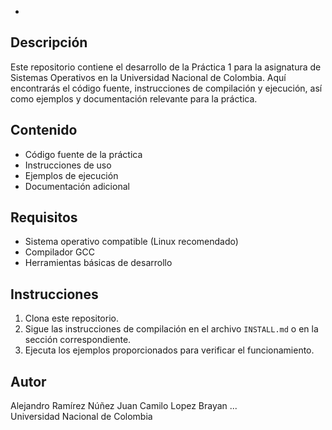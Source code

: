 +
## Descripción

Este repositorio contiene el desarrollo de la Práctica 1 para la asignatura de Sistemas Operativos en la Universidad Nacional de Colombia. Aquí encontrarás el código fuente, instrucciones de compilación y ejecución, así como ejemplos y documentación relevante para la práctica.

## Contenido

- Código fuente de la práctica
- Instrucciones de uso
- Ejemplos de ejecución
- Documentación adicional

## Requisitos

- Sistema operativo compatible (Linux recomendado)
- Compilador GCC
- Herramientas básicas de desarrollo

## Instrucciones

1. Clona este repositorio.
2. Sigue las instrucciones de compilación en el archivo `INSTALL.md` o en la sección correspondiente.
3. Ejecuta los ejemplos proporcionados para verificar el funcionamiento.

## Autor

Alejandro Ramírez Núñez
Juan Camilo Lopez
Brayan ...  
Universidad Nacional de Colombia

